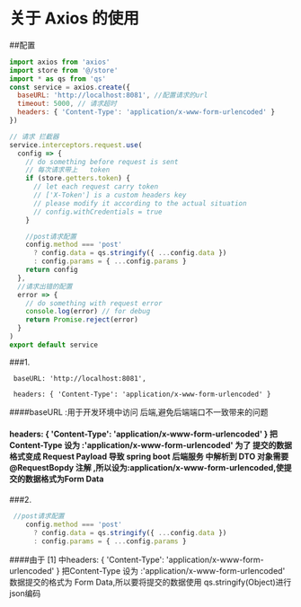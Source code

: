 #  关于 Axios  的使用

##配置
```js
import axios from 'axios'
import store from '@/store'
import * as qs from 'qs'
const service = axios.create({
  baseURL: 'http://localhost:8081', //配置请求的url
  timeout: 5000, // 请求超时
  headers: { 'Content-Type': 'application/x-www-form-urlencoded' }
})

// 请求 拦截器
service.interceptors.request.use(
  config => {
    // do something before request is sent
    // 每次请求带上   token
    if (store.getters.token) {             
      // let each request carry token
      // ['X-Token'] is a custom headers key
      // please modify it according to the actual situation
      // config.withCredentials = true
    }

    //post请求配置
    config.method === 'post'
      ? config.data = qs.stringify({ ...config.data })
      : config.params = { ...config.params }
    return config
  },
  //请求出错的配置
  error => {
    // do something with request error
    console.log(error) // for debug
    return Promise.reject(error)
  }
)
export default service
```


###1. 
```
 baseURL: 'http://localhost:8081',

 headers: { 'Content-Type': 'application/x-www-form-urlencoded' }
``` 

####baseURL :用于开发环境中访问 后端,避免后端端口不一致带来的问题 

#### headers: { 'Content-Type': 'application/x-www-form-urlencoded' }  把Content-Type 设为 :'application/x-www-form-urlencoded'  为了 提交的数据格式变成 Request Payload 导致  spring boot 后端服务 中解析到 DTO 对象需要@RequestBopdy 注解  ,所以设为:application/x-www-form-urlencoded,使提交的数据格式为Form Data  


###2.
```js
 //post请求配置
    config.method === 'post'
      ? config.data = qs.stringify({ ...config.data })
      : config.params = { ...config.params }
```
####由于 [1] 中headers: { 'Content-Type': 'application/x-www-form-urlencoded' }  把Content-Type 设为 :'application/x-www-form-urlencoded'  数据提交的格式为 Form Data,所以要将提交的数据使用 qs.stringify(Object)进行json编码